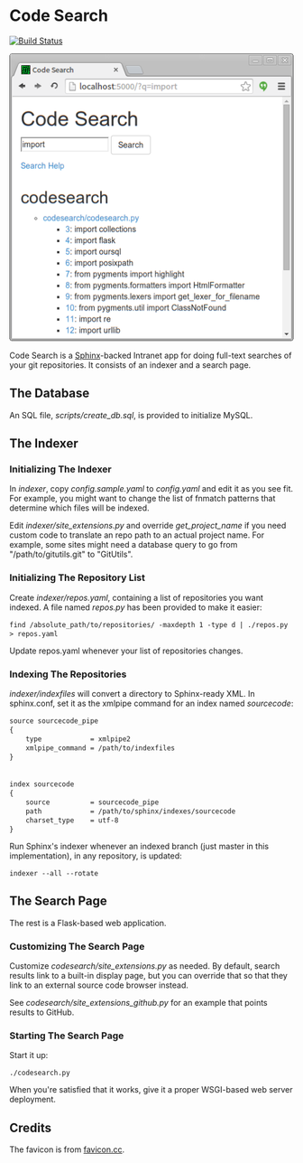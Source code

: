# Code Search

[![Build Status](https://travis-ci.org/duganchen/codesearch.svg?branch=master)](https://travis-ci.org/duganchen/codesearch)

![screenshot](https://raw.githubusercontent.com/duganchen/codesearch/master/screenshot.png)


Code Search is a [Sphinx](http://sphinxsearch.com)-backed Intranet app for
doing full-text searches of your git repositories. It consists of an indexer
and a search page.

## The Database

An SQL file, *scripts/create_db.sql*, is provided to initialize MySQL.

## The Indexer

### Initializing The Indexer

In *indexer*, copy *config.sample.yaml* to *config.yaml* and edit it as you see
fit. For example, you might want to change the list of fnmatch patterns that
determine which files will be indexed.

Edit *indexer/site_extensions.py* and override *get_project_name* if you need
custom code to translate an repo path to an actual project name. For example,
some sites might need a database query to go from "/path/to/gitutils.git" to
"GitUtils".

### Initializing The Repository List

Create *indexer/repos.yaml*, containing a list of repositories you want
indexed.  A file named *repos.py* has been provided to make it easier:

	find /absolute_path/to/repositories/ -maxdepth 1 -type d | ./repos.py > repos.yaml

Update repos.yaml whenever your list of repositories changes.

### Indexing The Repositories

*indexer/indexfiles* will convert a directory to Sphinx-ready XML. In
sphinx.conf, set it as the xmlpipe command for an index named *sourcecode*:

	source sourcecode_pipe
	{
		type			= xmlpipe2
		xmlpipe_command = /path/to/indexfiles
	}


	index sourcecode
	{
		source			= sourcecode_pipe
		path			= /path/to/sphinx/indexes/sourcecode
		charset_type	= utf-8
	}

Run Sphinx's indexer whenever an indexed branch (just master in this
implementation), in any repository, is updated:

	indexer --all --rotate

## The Search Page

The rest is a Flask-based web application.

### Customizing The Search Page

Customize *codesearch/site_extensions.py* as needed. By default, search results
link to a built-in display page, but you can override that so that they link to
an external source code browser instead.

See *codesearch/site_extensions_github.py* for an example that points results
to GitHub.

### Starting The Search Page

Start it up:

	./codesearch.py

When you're satisfied that it works, give it a proper WSGI-based web server
deployment.

## Credits

The favicon is from
[favicon.cc](http://www.favicon.cc/?action=icon&file_id=661515).
